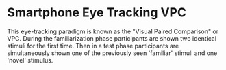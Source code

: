 # Smartphone Eye Tracking VPC

This eye-tracking paradigm is known as the "Visual Paired Comparison" or VPC. During the familiarization phase participants are shown two identical stimuli for the first time. Then in a test phase participants are simultaneously shown one of the previously seen 'familiar' stimuli and one 'novel' stimulus.